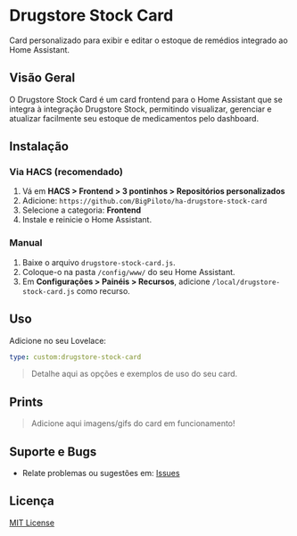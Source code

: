 # Drugstore Stock Card

Card personalizado para exibir e editar o estoque de remédios integrado ao Home Assistant.

## Visão Geral

O Drugstore Stock Card é um card frontend para o Home Assistant que se integra à integração Drugstore Stock, permitindo visualizar, gerenciar e atualizar facilmente seu estoque de medicamentos pelo dashboard.

## Instalação

### Via HACS (recomendado)
1. Vá em **HACS > Frontend > 3 pontinhos > Repositórios personalizados**
2. Adicione: `https://github.com/BigPiloto/ha-drugstore-stock-card`
3. Selecione a categoria: **Frontend**
4. Instale e reinicie o Home Assistant.

### Manual
1. Baixe o arquivo `drugstore-stock-card.js`.
2. Coloque-o na pasta `/config/www/` do seu Home Assistant.
3. Em **Configurações > Painéis > Recursos**, adicione `/local/drugstore-stock-card.js` como recurso.

## Uso

Adicione no seu Lovelace:

```yaml
type: custom:drugstore-stock-card
```

> Detalhe aqui as opções e exemplos de uso do seu card.

## Prints

> Adicione aqui imagens/gifs do card em funcionamento!

## Suporte e Bugs

- Relate problemas ou sugestões em: [Issues](https://github.com/BigPiloto/ha-drugstore-stock-card/issues)

## Licença

[MIT License](LICENSE)
